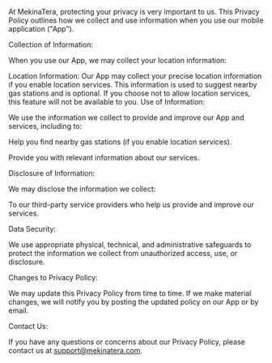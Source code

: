 At MekinaTera, protecting your privacy is very important to us. This Privacy Policy outlines how we collect and use information when you use our mobile application ("App").

Collection of Information:

When you use our App, we may collect your location information:

Location Information: Our App may collect your precise location information if you enable location services. This information is used to suggest nearby gas stations and is optional. If you choose not to allow location services, this feature will not be available to you.
Use of Information:

We use the information we collect to provide and improve our App and services, including to:

Help you find nearby gas stations (if you enable location services).

Provide you with relevant information about our services.

Disclosure of Information:

We may disclose the information we collect:

To our third-party service providers who help us provide and improve our services.

Data Security:

We use appropriate physical, technical, and administrative safeguards to protect the information we collect from unauthorized access, use, or disclosure.

Changes to Privacy Policy:

We may update this Privacy Policy from time to time. If we make material changes, we will notify you by posting the updated policy on our App or by email.

Contact Us:

If you have any questions or concerns about our Privacy Policy, please contact us at support@mekinatera.com.





